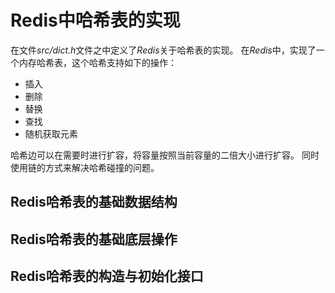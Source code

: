 # Redis中哈希表的实现

在文件*src/dict.h*文件之中定义了*Redis*关于哈希表的实现。
在*Redis*中，实现了一个内存哈希表，这个哈希支持如下的操作：
* 插入
* 删除
* 替换
* 查找
* 随机获取元素

哈希边可以在需要时进行扩容，将容量按照当前容量的二倍大小进行扩容。
同时使用链的方式来解决哈希碰撞的问题。

## Redis哈希表的基础数据结构

## Redis哈希表的基础底层操作

## Redis哈希表的构造与初始化接口